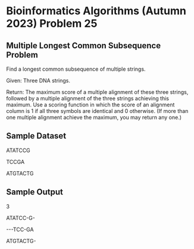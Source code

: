 # Bioinformatics Algorithms (Autumn 2023) Problem 25


##  Multiple Longest Common Subsequence Problem

Find a longest common subsequence of multiple strings.

Given: Three DNA strings.

Return: The maximum score of a multiple alignment of these three strings, followed by a multiple alignment of the three strings achieving this maximum. Use a scoring function in which the score of an alignment column is 1 if all three symbols are identical and 0 otherwise. (If more than one multiple alignment achieve the maximum, you may return any one.)


## Sample Dataset

ATATCCG

TCCGA

ATGTACTG


## Sample Output

3

ATATCC-G-

---TCC-GA

ATGTACTG-
